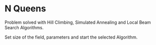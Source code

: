 # N Queens
Problem solved with Hill Climbing, Simulated Annealing and Local Beam Search Algorithms.

Set size of the field, parameters and start the selected Algorithm.
